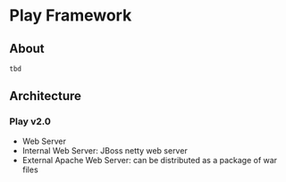 # Play Framework

## About
```
tbd
```

## Architecture
### Play v2.0
* Web Server
 * Internal Web Server: JBoss netty web server
 * External Apache Web Server: can be distributed as a package of war files
